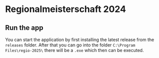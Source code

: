 # Regionalmeisterschaft 2024

## Run the app

You can start the application by first installing the latest release from the `releases` folder.
After that you can go into the folder `C:\Program Files\regio-2025\` there will be a `.exe` which then can be executed.